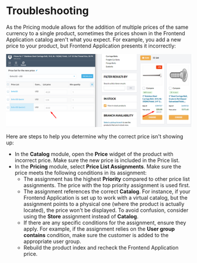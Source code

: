 # Troubleshooting

As the Pricing module allows for the addition of multiple prices of the same currency to a single product, sometimes the prices shown in the Frontend Application catalog aren't what you expect. For example, you add a new price to your product, but Frontend Application presents it incorrectly:

![Incorrect price](media/incorrect-price.png)

Here are steps to help you determine why the correct price isn't showing up:

* In the **Catalog** module, open the **Price** widget of the product with incorrect price. Make sure the new price is included in the Price list.
* In the **Pricing** module, select **Price List Assignments**. Make sure the price meets the following conditions in its assignment:
    * The assignment has the highest **Priority** compared to other price list assignments. The price with the top priority assignment is used first.
    * The assignment references the correct **Catalog**. For instance, if your Frontend Application is set up to work with a virtual catalog, but the assignment points to a physical one (where the product is actually located), the price won't be displayed. To avoid confusion, consider using the **Store** assignment instead of **Catalog**.
    * If there are any specific conditions for the assignment, ensure they apply. For example, if the assignment relies on the **User group contains** condition, make sure the customer is added to the appropriate user group.
    * Rebuild the product index and recheck the Frontend Application price.

